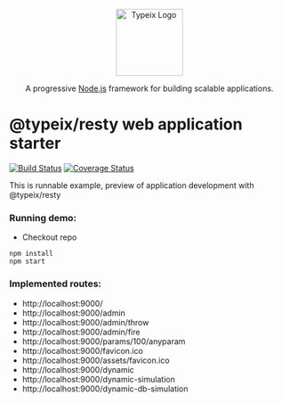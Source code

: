 <p align="center">
  <a href="https://typeix.com" target="blank">
    <img src="https://avatars.githubusercontent.com/u/38910665?s=200&v=4" width="120" alt="Typeix Logo" />
  </a>
</p>
<p align="center">
A progressive <a href="https://nodejs.org" target="_blank">Node.js</a>
framework for building scalable applications.
</p>

# @typeix/resty web application starter

[![Build Status][travis-url]][travis-img]
[![Coverage Status][coverage-img]][coverage-url]

This is runnable example, preview of application development with @typeix/resty

### Running demo:
* Checkout repo

```npm
npm install
npm start
```


### Implemented routes:
* http://localhost:9000/
* http://localhost:9000/admin
* http://localhost:9000/admin/throw
* http://localhost:9000/admin/fire
* http://localhost:9000/params/100/anyparam
* http://localhost:9000/favicon.ico
* http://localhost:9000/assets/favicon.ico
* http://localhost:9000/dynamic
* http://localhost:9000/dynamic-simulation
* http://localhost:9000/dynamic-db-simulation

[travis-url]: https://travis-ci.com/typeix/resty-webapp-starter.svg?branch=master

[travis-img]: https://travis-ci.com/typeix/resty-webapp-starter

[coverage-img]: https://coveralls.io/repos/github/typeix/resty-webapp-starter/badge.svg?branch=master

[coverage-url]: https://coveralls.io/github/typeix/resty-webapp-starter?branch=master
